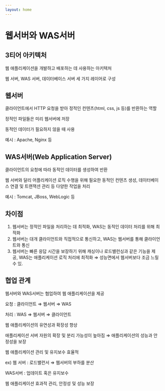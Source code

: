```yaml
---
layout: home
---
```


# 웹서버와 WAS서버

## 3티어 아키텍처

웹 애플리케이션을 개발하고 배포하는 데 사용하는 아키텍처

웹 서버, WAS 서버, 데이터베이스 서버 세 가지 레이어로 구성

## **웹서버**

클라이언트에서 HTTP 요청을 받아 정적인 컨텐츠(html, css, js 등)를 반환하는 역할

정적인 파일들은 미리 웹서버에 저장

동적인 데이터가 필요하지 않을 때 사용

예시 : Apache, Nginx 등

## **WAS서버**(Web Application Server)

클라이언트의 요청에 따라 동적인 데이터를 생성하여 반환

웹 서버와 달리 어플리케이션 로직 수행을 위해 필요한 동적인 컨텐츠 생성, 데이터베이스 연결 및 트랜잭션 관리 등 다양한 작업을 처리

예시 : Tomcat, JBoss, WebLogic 등

## **차이점**

1. 웹서버는 정적인 파일을 처리하는 데 최적화, WAS는 동적인 데이터 처리를 위해 최적화
2. 웹서버는 대개 클라이언트와 직접적으로 통신하고, WAS는 웹서버를 통해 클라이언트와 통신
3. 웹서버는 빠른 응답 시간을 보장하기 위해 캐싱이나 로드밸런싱과 같은 기능을 제공, WAS는 애플리케이션 로직 처리에 최적화 ⇒ 성능면에서 웹서버보다 조금 느릴 수 있.

## **협업 관계**

웹서버와 WAS서버는 협업하여 웹 애플리케이션을 제공

요청 : 클라이언트 ⇒ 웹서버 ⇒ WAS

처리 : WAS ⇒ 웹서버 ⇒ 클라이언트

웹 애플리케이션의 유연성과 확장성 향상

애플리케이션 서버 자원의 확장 및 분리 가능성이 높아짐 ⇒ 애플리케이션의 성능과 안정성을 보장

웹 애플리케이션 관리 및 유지보수 효율적

ex) 웹 서버 : 로드밸런서 ⇒ 웹서버의 부하를 분산

WAS서버 : 업데이트 혹은 유지보수

웹 애플리케이션 효과적 관리, 안정성 및 성능 보장